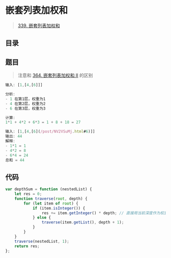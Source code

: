 
# 嵌套列表加权和



> [339. 嵌套列表加权和](https://leetcode.cn/problems/nested-list-weight-sum/)


## 目录
<!-- toc -->
 ## 题目 

>  注意和 [364. 嵌套列表加权和 II](/post/p53R6TSZ.html) 的区别


```javascript
输入: [1,[4,[6]]]

分析:
- 1 在第1层，权重为1
- 4 在第2层，权重为2
- 6 在第3层，权重为3

计算:
1*1 + 4*2 + 6*3 = 1 + 8 + 18 = 27

输入: [1,[4,[6](/post/NV2VSuMj.html#6)]] 
输出: 44 
解释: 
- 1*1 = 1
- 4*2 = 8 
- 6*4 = 24 
总和 = 44
```

## 代码

```javascript
var depthSum = function (nestedList) {
    let res = 0;
    function traverse(root, depth) {
        for (let item of root) {
            if (item.isInteger()) {
                res += item.getInteger() * depth; // 直接用当前深度作为权重
            } else {
                traverse(item.getList(), depth + 1);
            }
        }
    }
    traverse(nestedList, 1);
    return res;
};
```



